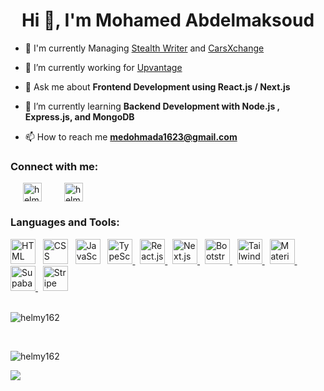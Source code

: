 <h1 align="center">Hi 👋, I'm Mohamed Abdelmaksoud</h1>

- 🤵 I'm currently Managing [Stealth Writer](https://stealthwriter.ai/) and [CarsXchange](https://carsxchange.com/)

- 🔭 I’m currently working for [Upvantage](https://upvantage.ae/)

- 💬 Ask me about **Frontend Development using React.js / Next.js**

- 🌱 I’m currently learning **Backend Development with Node.js , Express.js, and MongoDB**

- 📫 How to reach me **medohmada1623@gmail.com**


<h3 align="left">Connect with me:</h3>
<p align="left" style="display:flex; gap: 16px; flex-wrap: wrap;">
&nbsp;
<a href="https://www.linkedin.com/in/helmy16" target="blank"><img align="center" src="https://raw.githubusercontent.com/rahuldkjain/github-profile-readme-generator/master/src/images/icons/Social/linked-in-alt.svg" alt="helmy162" height="30" width="auto" /></a>
&nbsp;
<a href="https://fb.com/HForHelmy" target="blank"><img align="center" src="https://raw.githubusercontent.com/rahuldkjain/github-profile-readme-generator/master/src/images/icons/Social/facebook.svg" alt="helmy162" height="30" width="auto" /></a>
</p>

<h3 align="left">Languages and Tools:</h3>
<div align="left"> 
<img src="https://upload.wikimedia.org/wikipedia/commons/thumb/3/38/HTML5_Badge.svg/1024px-HTML5_Badge.svg.png" alt="HTML" width="auto" height="40"/>
&nbsp;
<img src="https://upload.wikimedia.org/wikipedia/commons/thumb/6/62/CSS3_logo.svg/240px-CSS3_logo.svg.png" alt="CSS" width="auto" height="40"/>
&nbsp;
<img src="https://upload.wikimedia.org/wikipedia/commons/thumb/6/6a/JavaScript-logo.png/800px-JavaScript-logo.png"alt="JavaScript" width="auto" height="40"/>
&nbsp;
<a href="https://www.typescriptlang.org/" target="_blank" rel="noreferrer"> <img src="https://upload.wikimedia.org/wikipedia/commons/thumb/4/4c/Typescript_logo_2020.svg/2048px-Typescript_logo_2020.svg.png" alt="TypeScript" width="auto" height="40"/> </a>
&nbsp;
<a href="https://react.dev/" target="_blank" rel="noreferrer"> <img src="https://upload.wikimedia.org/wikipedia/commons/thumb/a/a7/React-icon.svg/2300px-React-icon.svg.png" alt="React.js" width="auto" height="40"/> </a>
&nbsp;
<a href="https://nextjs.org/" target="_blank" rel="noreferrer"> <img src="https://upload.wikimedia.org/wikipedia/commons/thumb/4/41/Next.js_Logotype_Light_Background.svg/1280px-Next.js_Logotype_Light_Background.svg.png" alt="Next.js" width="auto" height="40"/> </a>
&nbsp;
<a href="https://getbootstrap.com/" target="_blank" rel="noreferrer"> <img src="https://upload.wikimedia.org/wikipedia/commons/thumb/archive/b/b2/20210507000023%21Bootstrap_logo.svg/120px-Bootstrap_logo.svg.png" alt="Bootstrap" width="auto" height="40"/> </a>
&nbsp;
<a href="https://tailwindcss.com/" target="_blank" rel="noreferrer"> <img src="https://upload.wikimedia.org/wikipedia/commons/thumb/d/d5/Tailwind_CSS_Logo.svg/2048px-Tailwind_CSS_Logo.svg.png" alt="Tailwind" width="auto" height="40"/> </a> 
&nbsp;
<a href="https://mui.com/" target="_blank" rel="noreferrer"> <img src="https://cdn.worldvectorlogo.com/logos/material-ui-1.svg" alt="Material UI" width="auto" height="40"/> </a> 
&nbsp;
<a href="https://supabase.com/" target="_blank" rel="noreferrer"> <img src="https://seeklogo.com/images/S/supabase-logo-DCC676FFE2-seeklogo.com.png" alt="Supabase" width="auto" height="40"/> </a> 
&nbsp;
<a href="https://stripe.com/docs" target="_blank" rel="noreferrer"> <img src="https://upload.wikimedia.org/wikipedia/commons/thumb/b/ba/Stripe_Logo%2C_revised_2016.svg/1280px-Stripe_Logo%2C_revised_2016.svg.png" alt="Stripe" width="auto" height="40"/> </a> 
 </div>
&nbsp;&nbsp;
<p><img align="center" src="https://github-readme-stats.vercel.app/api?username=helmy162&show_icons=true&locale=en" alt="helmy162" /></p>
&nbsp;&nbsp;
<p><img align="center" src="https://github-readme-streak-stats.herokuapp.com/?user=helmy162&" alt="helmy162" /></p>

![](https://komarev.com/ghpvc/?username=helmy162)
